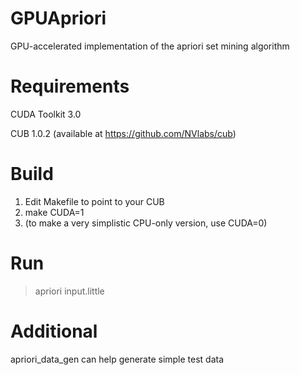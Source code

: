 GPUApriori
==========

GPU-accelerated implementation of the apriori set mining algorithm

Requirements
============

CUDA Toolkit 3.0

CUB 1.0.2  (available at https://github.com/NVlabs/cub)


Build
=====
1. Edit Makefile to point to your CUB
2. make CUDA=1
3. (to make a very simplistic CPU-only version, use CUDA=0)


Run
===
> apriori input.little


Additional
==========
apriori_data_gen can help generate simple test data


